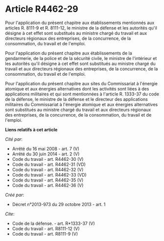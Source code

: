# Article R4462-29

Pour l'application du présent chapitre aux établissements mentionnés aux articles R. 8111-9 et R. 8111-12, le ministre de la
défense et les autorités qu'il désigne à cet effet sont substitués au ministre chargé du travail et aux directeurs régionaux
des entreprises, de la concurrence, de la consommation, du travail et de l'emploi. 

Pour l'application du présent chapitre aux établissements de la gendarmerie, de la police et de la sécurité civile, le
ministre de l'intérieur et les autorités qu'il désigne à cet effet sont substitués au ministre chargé du travail et aux
directeurs régionaux des entreprises, de la concurrence, de la consommation, du travail et de l'emploi. 

Pour l'application du présent chapitre aux sites du Commissariat à l'énergie atomique et aux énergies alternatives dont les
activités sont liées à des applications militaires et qui sont mentionnées à l'article R. 1333-37 du code de la défense, le
ministre de la défense et le directeur des applications militaires du Commissariat à l'énergie atomique et aux énergies
alternatives sont substitués au ministre chargé du travail et aux directeurs régionaux des entreprises, de la concurrence, de
la consommation, du travail et de l'emploi.

**Liens relatifs à cet article**

_Cité par_:

  - Arrêté du 16 mai 2008 - art. 7 (V)
  - Arrêté du 30 juin 2014 - art. 2 (V)
  - Code du travail - art. R4462-30 (V)
  - Code du travail - art. R4462-31 (VD)
  - Code du travail - art. R4462-32 (V)
  - Code du travail - art. R4462-33 (VD)
  - Code du travail - art. R4462-35 (V)
  - Code du travail - art. R4462-36 (V)

_Créé par_:

  - Décret n°2013-973 du 29 octobre 2013 - art. 1

_Cite_:

  - Code de la défense. - art. R*1333-37 (V)
  - Code du travail - art. R8111-12 (V)
  - Code du travail - art. R8111-9 (V)
